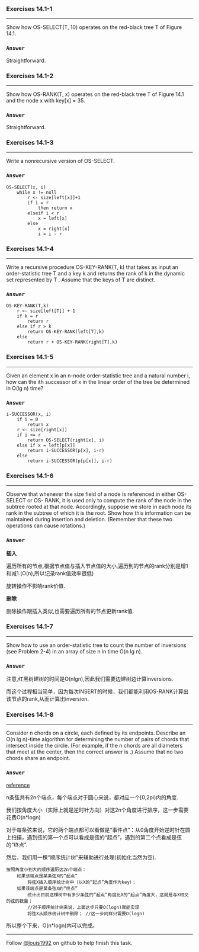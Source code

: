 ### Exercises 14.1-1
***
Show how OS-SELECT(T, 10) operates on the red-black tree T of Figure 14.1.
### `Answer`
Straightforward.

### Exercises 14.1-2
***
Show how OS-RANK(T, x) operates on the red-black tree T of Figure 14.1 and the node x with key[x] = 35.

### `Answer`
Straightforward.

### Exercises 14.1-3
***
Write a nonrecursive version of OS-SELECT.

### `Answer`

	OS-SELECT(x, i)
		while x != null
			r <- size[left[x]]+1
			if i = r
				then return x
			elseif i < r
				x = left[x]
			else
				x = right[x]
				i = i - r
				

### Exercises 14.1-4
***
Write a recursive procedure OS-KEY-RANK(T, k) that takes as input an order-statistic tree T and a key k and returns the rank of k in the dynamic set represented by T . Assume that the keys of T are distinct.

### `Answer`
	OS-KEY-RANK(T,k)
		r <- size[left[T]] + 1
		if k = r
			return r
		else if r > k
			return OS-KEY-RANK(left[T],k)
		else 		
            return r + OS-KEY-RANK(right[T],k)
			
			
### Exercises 14.1-5
***
Given an element x in an n-node order-statistic tree and a natural number i, how can the ithsuccessor of x in the linear order of the tree be determined in O(lg n) time?
### `Answer`
	i-SUCCESSOR(x, i)
		if i = 0
			return x
		r <- size[right[x]]
		if i <= r
			return OS-SELECT(right[x], i)
		else if x = left[p[x]]
			return i-SUCCESSOR(p[x], i-r)
		else
			return i-SUCCESSOR(p[p[x]], i-r)
			

### Exercises 14.1-6
***
Observe that whenever the size field of a node is referenced in either OS-SELECT or OS- RANK, it is used only to compute the rank of the node in the subtree rooted at that node. Accordingly, suppose we store in each node its rank in the subtree of which it is the root. Show how this information can be maintained during insertion and deletion. (Remember that these two operations can cause rotations.)

### `Answer`
**插入**

遍历所有的节点,根据节点值与插入节点值的大小,遍历到的节点的rank分别是增1和减1.(O(n),所以记录rank值效率很低)

旋转操作不影响rank价值.

**删除**

删除操作跟插入类似,也需要遍历所有的节点更新rank值.

### Exercises 14.1-7
***
Show how to use an order-statistic tree to count the number of inversions (see Problem 2-4) inan array of size n in time O(n lg n).
### `Answer`注意,红黑树建树的时间是O(nlgn),因此我们需要边建树边计算inversions.
而这个过程相当简单，因为每次INSERT的时候，我们都能利用OS-RANK计算出该节点的rank,从而计算出inversion.
### Exercises 14.1-8
***
Consider n chords on a circle, each defined by its endpoints. Describe an O(n lg n)-time algorithm for determining the number of pairs of chords that intersect inside the circle. (For example, if the n chords are all diameters that meet at the center, then the correct answer is .) Assume that no two chords share an endpoint.### `Answer`
[reference](http://bbs.csdn.net/topics/280085502)
n条弦共有2n个端点，每个端点对于圆心来说，都对应一个[0,2pi)内的角度.

我们按角度大小（实际上就是逆时针方向）对这2n个角度进行排序，这一步需要花费O(n*logn)

对于每条弦来说，它的两个端点都可以看做是“事件点”：从0角度开始逆时针在圆上扫描，遇到弦的第一个点可以看成是弦的“起点”，遇到的第二个点看成是弦的“终点”.

然后，我们用一棵“顺序统计树”来辅助进行处理(初始化当然为空).

	按照角度小到大的顺序遍历这2n个端点：
		如果该端点是某条弦X的“起点”
    		将弦X插入顺序统计树中（以X的“起点”角度作为key）；
		如果该端点是某条弦X的“终点”
    		统计出目前这棵树中有多少条弦的“起点”角度比X的“起点”角度大，这就是与X相交的弦的数量；
    		//对于顺序统计树来说，上面这步只要O(logn)就能实现
    		将弦X从顺序统计树中删除； //这一步同样只需要O(logn)

所以整个下来，O(n*logn)内可以完成。

***
Follow [@louis1992](https://github.com/gzc) on github to help finish this task.

